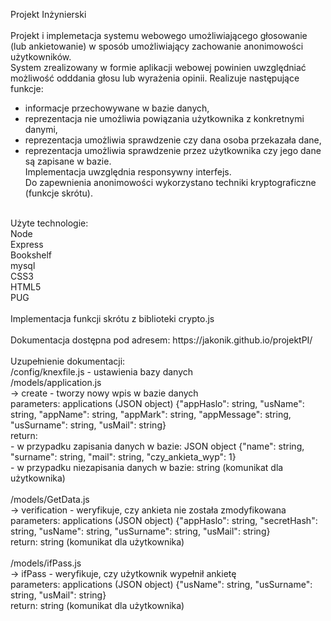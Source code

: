 Projekt Inżynierski<br>
<br>
Projekt i implemetacja systemu webowego umożliwiającego głosowanie (lub ankietowanie) w sposób umożliwiający zachowanie anonimowości użytkowników.<br>
System zrealizowany w formie aplikacji webowej powinien uwzględniać możliwość odddania głosu lub wyrażenia opinii. Realizuje następujące funkcje:<br>
- informacje przechowywane w bazie danych,<br>
- reprezentacja nie umożliwia powiązania użytkownika z konkretnymi danymi,<br>
- reprezentacja umożliwia sprawdzenie czy dana osoba przekazała dane,<br>
- reprezentacja umożliwia sprawdzenie przez użytkownika czy jego dane są zapisane w bazie.<br>
Implementacja uwzględnia responsywny interfejs.<br>
Do zapewnienia anonimowości wykorzystano techniki kryptograficzne (funkcje skrótu).<br>
<br>
Użyte technologie:<br>
Node<br>
Express<br>
Bookshelf<br>
mysql<br>
CSS3<br>
HTML5<br>
PUG<br>
<br>
Implementacja funkcji skrótu z biblioteki crypto.js<br>
<br>
Dokumentacja dostępna pod adresem: https://jakonik.github.io/projektPI/<br>
<br>
Uzupełnienie dokumentacji:<br>
/config/knexfile.js - ustawienia bazy danych<br>
/models/application.js<br>
-> create - tworzy nowy wpis w bazie danych<br>
	parameters: applications (JSON object) {"appHaslo": string, "usName": string, "appName": string, "appMark": string, "appMessage": string, "usSurname": string, "usMail": string}<br>
	return:<br>
		- w przypadku zapisania danych w bazie: JSON object {"name": string, "surname": string, "mail": string, "czy_ankieta_wyp": 1}<br>
		- w przypadku niezapisania danych w bazie: string (komunikat dla użytkownika)<br>
<br>	
/models/GetData.js<br>
-> verification - weryfikuje, czy ankieta nie została zmodyfikowana<br>
	parameters: applications (JSON object) {"appHaslo": string, "secretHash": string, "usName": string, "usSurname": string, "usMail": string}<br>
	return: string (komunikat dla użytkownika)<br>
<br>	
/models/ifPass.js<br>
-> ifPass - weryfikuje, czy użytkownik wypełnił ankietę<br>
	parameters: applications (JSON object) {"usName": string, "usSurname": string, "usMail": string}<br>
	return: string (komunikat dla użytkownika)<br>
